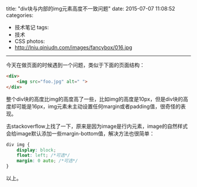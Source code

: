 title: "div块与内部的img元素高度不一致问题"
date: 2015-07-07 11:08:52
categories: 
- 技术笔记
tags:
- 技术
- CSS
photos:
- http://lniu.qiniudn.com/images/fancybox/016.jpg
---
今天在做页面的时候遇到一个问题，类似于下面的页面结构：

```html
<div>
    <img src="foo.jpg" alt=" ">
</div>
```

整个div块的高度比img的高度高了一些，比如img的高度是10px，但是div块的高度却可能是16px，img元素未主动设置任何margin或者padding值，很奇怪的表现。

去stackoverflow上找了一下，原来是因为image是行内元素，image的自然样式会给image默认添加一些margin-bottom值，解决方法也很简单：

```css
div img {
    display: block;
    float: left; /*可选*/
    margin: 0 auto; /*可选*/
}
```

以上。

